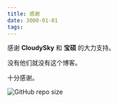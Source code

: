 ```yaml
---
title: 感谢
date: 3000-01-01
tags:
---
```

感谢 **CloudySky** 和 **宝硕** 的大力支持。

没有他们就没有这个博客。

十分感谢。

![GitHub repo size](https://img.shields.io/github/repo-size/kaiserwilheim/kaiserwilheim.github.io?style=for-the-badge)

